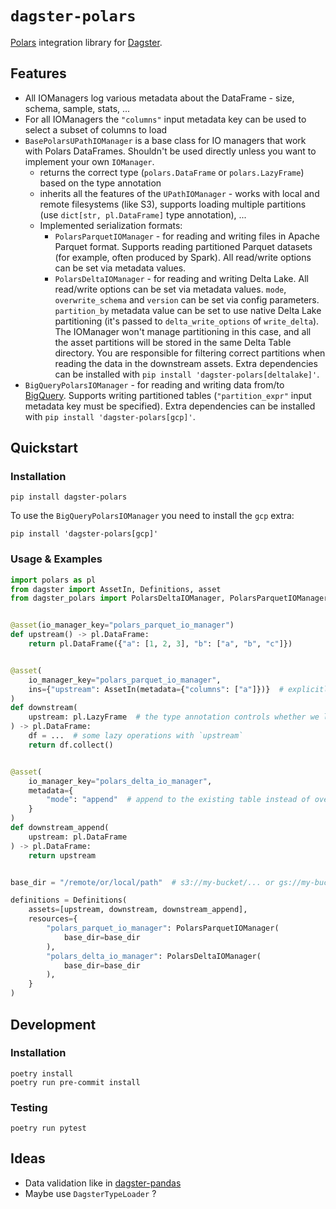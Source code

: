 # `dagster-polars`

[Polars](https://github.com/pola-rs/polars) integration library for [Dagster](https://github.com/dagster-io/dagster).

## Features
 - All IOManagers log various metadata about the DataFrame - size, schema, sample, stats, ...
 - For all IOManagers the `"columns"` input metadata key can be used to select a subset of columns to load
 - `BasePolarsUPathIOManager` is a base class for IO managers that work with Polars DataFrames. Shouldn't be used directly unless you want to implement your own `IOManager`.
   - returns the correct type (`polars.DataFrame` or `polars.LazyFrame`) based on the type annotation
   - inherits all the features of the `UPathIOManager` - works with local and remote filesystems (like S3),
       supports loading multiple partitions (use `dict[str, pl.DataFrame]` type annotation), ...
   - Implemented serialization formats:
     - `PolarsParquetIOManager` - for reading and writing files in Apache Parquet format. Supports reading partitioned Parquet datasets (for example, often produced by Spark). All read/write options can be set via metadata values.
     - `PolarsDeltaIOManager` - for reading and writing Delta Lake. All read/write options can be set via metadata values. `mode`, `overwrite_schema` and `version` can be set via config parameters. `partition_by` metadata value can be set to use native Delta Lake partitioning (it's passed to `delta_write_options` of `write_delta`). The IOManager won't manage partitioning in this case, and all the asset partitions will be stored in the same Delta Table directory. You are responsible for filtering correct partitions when reading the data in the downstream assets. Extra dependencies can be installed with `pip install 'dagster-polars[deltalake]'`.
 - `BigQueryPolarsIOManager` - for reading and writing data from/to [BigQuery](https://cloud.google.com/bigquery). Supports writing partitioned tables (`"partition_expr"` input metadata key must be specified). Extra dependencies can be installed with `pip install 'dagster-polars[gcp]'`.

## Quickstart

### Installation

```shell
pip install dagster-polars
```

To use the `BigQueryPolarsIOManager` you need to install the `gcp` extra:
```shell
pip install 'dagster-polars[gcp]'
```


### Usage & Examples
```python
import polars as pl
from dagster import AssetIn, Definitions, asset
from dagster_polars import PolarsDeltaIOManager, PolarsParquetIOManager


@asset(io_manager_key="polars_parquet_io_manager")
def upstream() -> pl.DataFrame:
    return pl.DataFrame({"a": [1, 2, 3], "b": ["a", "b", "c"]})


@asset(
    io_manager_key="polars_parquet_io_manager",
    ins={"upstream": AssetIn(metadata={"columns": ["a"]})}  # explicitly specify which columns to load
)
def downstream(
    upstream: pl.LazyFrame  # the type annotation controls whether we load an eager or lazy DataFrame
) -> pl.DataFrame:
    df = ...  # some lazy operations with `upstream`
    return df.collect()


@asset(
    io_manager_key="polars_delta_io_manager",
    metadata={
        "mode": "append"  # append to the existing table instead of overwriting it
    }
)
def downstream_append(
    upstream: pl.DataFrame
) -> pl.DataFrame:
    return upstream


base_dir = "/remote/or/local/path"  # s3://my-bucket/... or gs://my-bucket/... also works!

definitions = Definitions(
    assets=[upstream, downstream, downstream_append],
    resources={
        "polars_parquet_io_manager": PolarsParquetIOManager(
            base_dir=base_dir
        ),
        "polars_delta_io_manager": PolarsDeltaIOManager(
            base_dir=base_dir
        ),
    }
)
```

## Development

### Installation
```shell
poetry install
poetry run pre-commit install
```

### Testing
```shell
poetry run pytest
```

## Ideas
 - Data validation like in [dagster-pandas](https://docs.dagster.io/integrations/pandas#validating-pandas-dataframes-with-dagster-types)
 - Maybe use `DagsterTypeLoader` ?
